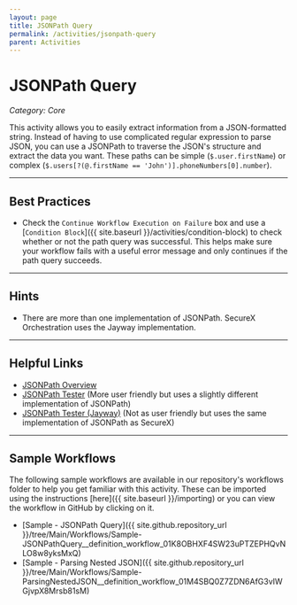 ```yaml
---
layout: page
title: JSONPath Query
permalink: /activities/jsonpath-query
parent: Activities
---
```


# JSONPath Query
_Category: Core_

This activity allows you to easily extract information from a JSON-formatted string. Instead of having to use complicated regular expression to parse JSON, you can use a JSONPath to traverse the JSON's structure and extract the data you want. These paths can be simple (`$.user.firstName`) or complex (`$.users[?(@.firstName == 'John')].phoneNumbers[0].number`).

---

## Best Practices
* Check the `Continue Workflow Execution on Failure` box and use a [`Condition Block`]({{ site.baseurl }}/activities/condition-block) to check whether or not the path query was successful. This helps make sure your workflow fails with a useful error message and only continues if the path query succeeds.

---

## Hints
* There are more than one implementation of JSONPath. SecureX Orchestration uses the Jayway implementation.

---

## Helpful Links
* [JSONPath Overview](https://restfulapi.net/json-jsonpath/)
* [JSONPath Tester](https://jsonpath.com/) (More user friendly but uses a slightly different implementation of JSONPath)
* [JSONPath Tester (Jayway)](https://jsonpath.herokuapp.com/) (Not as user friendly but uses the same implementation of JSONPath as SecureX)

---

## Sample Workflows
The following sample workflows are available in our repository's workflows folder to help you get familiar with this activity. These can be imported using the instructions [here]({{ site.baseurl }}/importing) or you can view the workflow in GitHub by clicking on it.

* [Sample - JSONPath Query]({{ site.github.repository_url }}/tree/Main/Workflows/Sample-JSONPathQuery__definition_workflow_01K8OBHXF4SW23uPTZEPHQvNLO8w8yksMxQ)
* [Sample - Parsing Nested JSON]({{ site.github.repository_url }}/tree/Main/Workflows/Sample-ParsingNestedJSON__definition_workflow_01M4SBQ0Z7ZDN6AfG3vIWGjvpX8Mrsb81sM)
